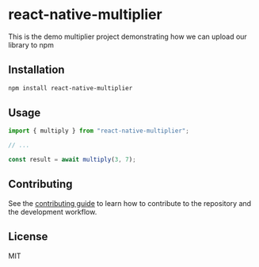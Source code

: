 # react-native-multiplier

This is the demo multiplier project demonstrating how we can upload our library to npm

## Installation

```sh
npm install react-native-multiplier
```

## Usage

```js
import { multiply } from "react-native-multiplier";

// ...

const result = await multiply(3, 7);
```

## Contributing

See the [contributing guide](CONTRIBUTING.md) to learn how to contribute to the repository and the development workflow.

## License

MIT
